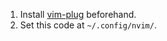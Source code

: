 1. Install [vim-plug](https://github.com/junegunn/vim-plug/releases) beforehand.
2. Set this code at ``~/.config/nvim/``.
